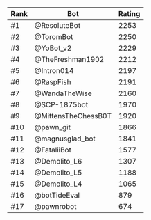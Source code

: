 Rank|Bot|Rating
---|---|---
#1|@ResoluteBot|2253
#2|@ToromBot|2250
#3|@YoBot_v2|2229
#4|@TheFreshman1902|2212
#5|@Intron014|2197
#6|@RaspFish|2191
#7|@WandaTheWise|2160
#8|@SCP-1875bot|1970
#9|@MittensTheChessB0T|1920
#10|@pawn_git|1866
#11|@magnusglad_bot|1841
#12|@FataliiBot|1577
#13|@Demolito_L6|1307
#14|@Demolito_L5|1188
#15|@Demolito_L4|1065
#16|@botTideEval|879
#17|@pawnrobot|674
